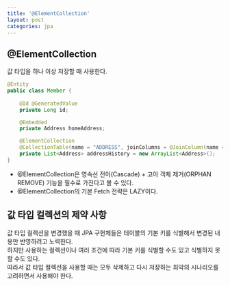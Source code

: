 ```yaml
---
title: '@ElementCollection'
layout: post
categories: jpa
---
```


## @ElementCollection
값 타입을 하나 이상 저장할 때 사용한다.

```java
@Entity
public class Member {
    
    @Id @GeneratedValue
    private Long id;

    @Embedded
    private Address homeAddress;

    @ElementCollection
    @CollectionTable(name = "ADDRESS", joinColumns = @JoinColumn(name = "MEMBER_ID"))
    private List<Address> addressHistory = new ArrayList<Address>();
}
```

- @ElementCollection은 영속선 전이(Cascade) + 고아 객체 제거(ORPHAN REMOVE) 기능을 필수로 가진다고 볼 수 있다.
- @ElementCollection의 기본 Fetch 전략은 LAZY이다.

## 값 타입 컬렉션의 제약 사항
값 타입 컬렉션을 변경했을 때 JPA 구현체들은 테이블의 기본 키를 식별해서 변경된 내용만 반영하려고 노력한다.  
하지만 사용하는 컬렉션이나 여러 조건에 따라 기본 키를 식별할 수도 있고 식별하지 못할 수도 있다.  
따라서 값 타입 컬렉션을 사용할 때는 모두 삭제하고 다시 저장하는 최악의 시나리오를 고려하면서 사용해야 한다.
